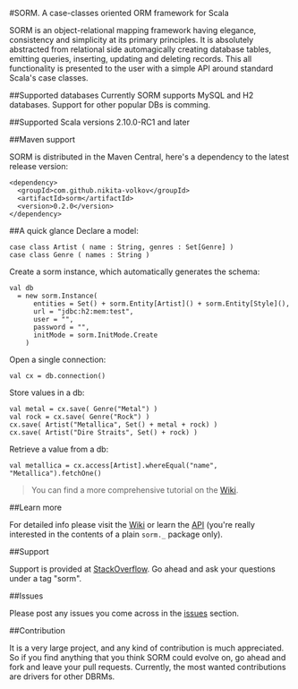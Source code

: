 #SORM. A case-classes oriented ORM framework for Scala

SORM is an object-relational mapping framework having elegance, consistency and simplicity at its primary principles. It is absolutely abstracted from relational side automagically creating database tables, emitting queries, inserting, updating and deleting records. This all functionality is presented to the user with a simple API around standard Scala's case classes. 

##Supported databases
Currently SORM supports MySQL and H2 databases. Support for other popular DBs is comming.

##Supported Scala versions
2.10.0-RC1 and later

##Maven support

SORM is distributed in the Maven Central, here's a dependency to the latest release version:

    <dependency>
      <groupId>com.github.nikita-volkov</groupId>
      <artifactId>sorm</artifactId>
      <version>0.2.0</version>
    </dependency>

##A quick glance
Declare a model:

    case class Artist ( name : String, genres : Set[Genre] )
    case class Genre ( names : String ) 

Create a sorm instance, which automatically generates the schema:

    val db 
      = new sorm.Instance(
          entities = Set() + sorm.Entity[Artist]() + sorm.Entity[Style](),
          url = "jdbc:h2:mem:test",
          user = "",
          password = "",
          initMode = sorm.InitMode.Create
        )

Open a single connection:
    
    val cx = db.connection()

Store values in a db:

    val metal = cx.save( Genre("Metal") )
    val rock = cx.save( Genre("Rock") )
    cx.save( Artist("Metallica", Set() + metal + rock) )
    cx.save( Artist("Dire Straits", Set() + rock) )

Retrieve a value from a db:

    val metallica = cx.access[Artist].whereEqual("name", "Metallica").fetchOne()

> You can find a more comprehensive tutorial on the [Wiki](https://github.com/nikita-volkov/sorm/wiki/Tutorial).

##Learn more

For detailed info please visit the [Wiki](https://github.com/nikita-volkov/sorm/wiki) or learn the [API](http://nikita-volkov.github.com/sorm/api/) (you're really interested in the contents of a plain `sorm._` package only).

##Support

Support is provided at [StackOverflow](http://stackoverflow.com/). Go ahead and ask your questions under a tag "sorm".

##Issues

Please post any issues you come across in the [issues](https://github.com/nikita-volkov/sorm/issues) section.

##Contribution
    
It is a very large project, and any kind of contribution is much appreciated. So if you find anything that you think SORM could evolve on, go ahead and fork and leave your pull requests. Currently, the most wanted contributions are drivers for other DBRMs.
